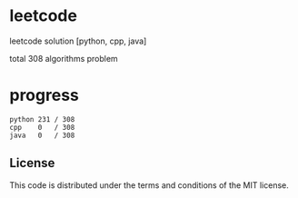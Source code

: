 # leetcode
leetcode solution [python, cpp, java]

total 308 algorithms problem
# progress	
	python 231 / 308
	cpp    0   / 308
	java   0   / 308

## License
This code is distributed under the terms and conditions of the MIT license.
